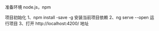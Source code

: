 准备环境 node.js，npm

项目初始化
1、npm install -save -g 安装当前项目依赖
2、ng serve --open 运行项目
3、打开 http://localhost:4200/ 地址
